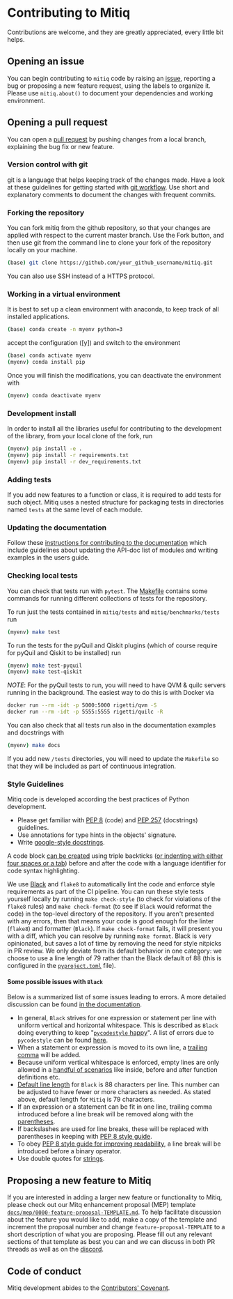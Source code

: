 # Contributing to Mitiq

Contributions are welcome, and they are greatly appreciated, every little bit helps.

## Opening an issue
You can begin contributing to `mitiq` code by raising an
[issue](https://github.com/unitaryfund/mitiq/issues/new), reporting a bug or
proposing a new feature request, using the labels to organize it.
Please use `mitiq.about()` to document your dependencies and working environment.

## Opening a pull request
You can open a [pull request](https://github.com/unitaryfund/mitiq/pulls) by pushing changes from a local branch, explaining the bug fix or new feature.

### Version control with git
git is a language that helps keeping track of the changes made. Have a look at these guidelines for getting started with [git workflow](https://www.asmeurer.com/git-workflow/).
Use short and explanatory comments to document the changes with frequent commits.

### Forking the repository
You can fork mitiq from the github repository, so that your changes are applied with respect to the current master branch. Use the Fork button, and then use git from the command line to clone your fork of the repository locally on your machine.
```bash
(base) git clone https://github.com/your_github_username/mitiq.git
```
You can also use SSH instead of a HTTPS protocol.

### Working in a virtual environment
It is best to set up a clean environment with anaconda, to keep track of all installed applications.
```bash
(base) conda create -n myenv python=3
```
accept the configuration ([y]) and switch to the environment
```bash
(base) conda activate myenv
(myenv) conda install pip
```
Once you will finish the modifications, you can deactivate the environment with
```bash
(myenv) conda deactivate myenv
```

### Development install
In order to install all the libraries useful for contributing to the
development of the library, from your local clone of the fork, run

```bash
(myenv) pip install -e .
(myenv) pip install -r requirements.txt
(myenv) pip install -r dev_requirements.txt
```

### Adding tests
If you add new features to a function or class, it is required to add tests for such object. Mitiq uses a nested structure for packaging tests in directories named `tests` at the same level of each module.

### Updating the documentation
Follow these [instructions for contributing to the documentation](https://mitiq.readthedocs.io/en/latest/contributing_docs.html) which include guidelines about updating the API-doc list of modules and writing examples in the users guide.

### Checking local tests

You can check that tests run with `pytest`. The [Makefile][makefile] contains
some commands for running different collections of tests for the repository.

To run just the tests contained in `mitiq/tests` and `mitiq/benchmarks/tests` run

```bash
(myenv) make test
```

To run the tests for the pyQuil and Qiskit plugins (which of course require for
pyQuil and Qiskit to be installed) run

```bash
(myenv) make test-pyquil
(myenv) make test-qiskit
```

*NOTE*: For the pyQuil tests to run, you will need to have QVM & quilc servers
running in the background. The easiest way to do this is with Docker via

```bash
docker run --rm -idt -p 5000:5000 rigetti/qvm -S
docker run --rm -idt -p 5555:5555 rigetti/quilc -R
```

You can also check that all tests run also in the documentation examples and
docstrings with

```bash
(myenv) make docs
```

If you add new `/tests` directories, you will need to update the `Makefile`
so that they will be included as part of continuous integration.

### Style Guidelines

Mitiq code is developed according the best practices of Python development.
* Please get familiar with [PEP 8](https://www.python.org/dev/peps/pep-0008/) (code)
  and [PEP 257](https://www.python.org/dev/peps/pep-0257/) (docstrings) guidelines.
* Use annotations for type hints in the objects' signature.
* Write [google-style docstrings](https://google.github.io/styleguide/pyguide.html#doc-function-args).

A code block [can be created](https://docs.github.com/en/github/writing-on-github/creating-and-highlighting-code-blocks) using triple backticks ([or indenting with either four spaces or a tab](https://www.markdownguide.org/basic-syntax#code-blocks))  before and after the code with a language identifier for code syntax highlighting.

We use [Black](https://black.readthedocs.io/en/stable/index.html) and `flake8` to automatically
lint the code and enforce style requirements as part of the CI pipeline. You can run these style
tests yourself locally by running `make check-style` (to check for violations of the `flake8` rules)
and `make check-format` (to see if `Black` would reformat the code) in the top-level directory of
the repository. If you aren't presented with any errors, then that means your code is good enough
for the linter (`flake8`) and formatter (`Black`). If `make check-format` fails, it will present
you with a diff, which you can resolve by running `make format`. Black is very opinionated, but
saves a lot of time by removing the need for style nitpicks in PR review. We only deviate from its
default behavior in one category: we choose to use a line length of 79 rather than the Black
default of 88 (this is configured in the [`pyproject.toml`](https://github.com/unitaryfund/mitiq/blob/master/pyproject.toml) file).

#### Some possible issues with `Black`
Below is a summarized list of some issues leading to errors. A more detailed discussion can be found [in the documentation](https://black.readthedocs.io/en/stable/the_black_code_style.html#the-black-code-style).
- In general, `Black` strives for one expression or statement per line with uniform vertical and horizontal whitespace. This is described as `Black` doing everything to keep "[`pycodestyle` happy](https://black.readthedocs.io/en/stable/the_black_code_style.html#how-black-wraps-lines)". A list of errors due to `pycodestyle` can be found [here](https://pycodestyle.pycqa.org/en/latest/intro.html#error-codes).
- When a statement or expression is moved to its own line, a [trailing comma](https://black.readthedocs.io/en/stable/the_black_code_style.html#trailing-commas) will be added.
- Because uniform vertical whitespace is enforced, empty lines are only allowed in a [handful of scenarios](https://black.readthedocs.io/en/stable/the_black_code_style.html#empty-lines) like inside, before and after function definitions etc.
- [Default line length](https://black.readthedocs.io/en/stable/the_black_code_style.html#line-length) for `Black` is 88 characters per line. This number can be adjusted to have fewer or more characters as needed. As stated above, default length for `Mitiq` is 79 characters.
- If an expression or a statement can be fit in one line, trailing comma introduced before a line break will be removed along with the [parentheses](https://black.readthedocs.io/en/stable/the_black_code_style.html#parentheses).
- If backslashes are used for line breaks, these will be replaced with parentheses in keeping with [PEP 8 style guide](https://www.python.org/dev/peps/pep-0008/#maximum-line-length).
- To obey [PEP 8 style guide for improving readability](https://www.python.org/dev/peps/pep-0008/#should-a-line-break-before-or-after-a-binary-operator), a line break will be introduced before a binary operator.
- Use double quotes for [strings](https://black.readthedocs.io/en/stable/the_black_code_style.html#strings).


## Proposing a new feature to Mitiq

If you are interested in adding a larger new feature or functionality to Mitiq, please check out our
Mitq enhancement proposal (MEP) template [`docs/mep/0000-feature-proposal-TEMPLATE.md`](https://github.com/unitaryfund/mitiq/blob/master/docs/mep/0000-feature-proposal-TEMPLATE.md). To help facilitate
discussion about the feature you would like to add, make a copy of the template and increment the proposal
number and change `feature-proposal-TEMPLATE` to a short description of what you are proposing.
Please fill out any relevant sections of that template as best you can and we can discuss in
both PR threads as well as on the [discord](https://discord.unitary.fund).

## Code of conduct
Mitiq development abides to the [Contributors' Covenant](https://mitiq.readthedocs.io/en/latest/code_of_conduct.html).

[makefile]: https://github.com/unitaryfund/mitiq/blob/master/Makefile
